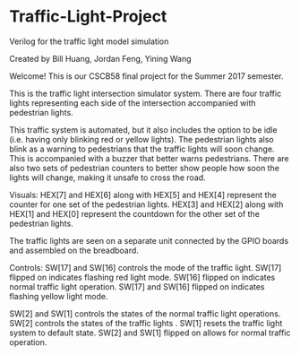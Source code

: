 # Traffic-Light-Project
Verilog for the traffic light model simulation

Created by Bill Huang, Jordan Feng, Yining Wang

Welcome! This is our CSCB58 final project for the Summer 2017 semester.

This is the traffic light intersection simulator system. There are four traffic lights representing each side of the intersection accompanied with pedestrian lights.

This traffic system is automated, but it also includes the option to be idle (i.e. having only blinking red or yellow lights). The pedestrian lights also blink as a warning to pedestrians that the traffic lights will soon change. This is accompanied with a buzzer that better warns pedestrians. There are also two sets of pedestrian counters to better show people how soon the lights will change, making it unsafe to cross the road.

Visuals:
	HEX[7] and HEX[6] along with HEX[5] and HEX[4] represent the counter for one set of the pedestrian lights. 
	HEX[3] and HEX[2] along with HEX[1] and HEX[0] represent the countdown for the other set of the pedestrian lights.

The traffic lights are seen on a separate unit connected by the GPIO boards and assembled on the breadboard.



Controls:
SW[17] and SW[16] controls the mode of the traffic light.
	SW[17] flipped on indicates flashing red light mode.
	SW[16] flipped on indicates normal traffic light operation.
	SW[17] and SW[16] flipped on indicates flashing yellow light mode.

SW[2] and SW[1] controls the states of the normal traffic light operations.
	SW[2] controls the states of the traffic lights .
	SW[1] resets the traffic light system to default state.
	SW[2] and SW[1] flipped on allows for normal traffic operation.

